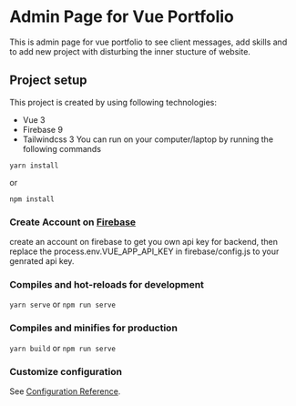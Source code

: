 # Admin Page for Vue Portfolio
This is admin page for vue portfolio to see client messages, 
add skills and to add new project with disturbing 
the inner stucture of website.
## Project setup
This project is created by using following technologies:
* Vue 3
* Firebase 9
* Tailwindcss 3
You can run on your computer/laptop by running the following commands
```
yarn install
```
or 
```
npm install
```
### Create Account on [Firebase](firebase.google.com)
create an account on firebase to get you own api key for backend,
then replace the process.env.VUE_APP_API_KEY
in firebase/config.js to your genrated api key.
### Compiles and hot-reloads for development
``` yarn serve ``` or ``` npm run serve ```

### Compiles and minifies for production
``` yarn build ``` or ``` npm run serve ```

### Customize configuration
See [Configuration Reference](https://cli.vuejs.org/config/).
